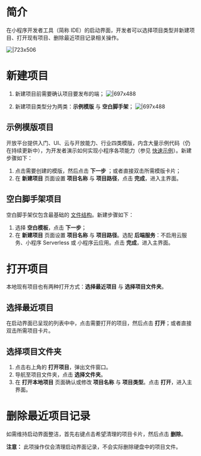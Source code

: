 
# 简介
在小程序开发者工具（简称 IDE）的启动界面，开发者可以选择项目类型并新建项目、打开现有项目、删除最近项目记录相关操作。

![|723x506](https://cdn.nlark.com/yuque/0/2022/png/179989/1645497119350-c7dec339-d452-48b0-94d3-ee9e331ab08f.png)

# 新建项目

1. 新建项目前需要确认项目要发布的端；
![|697x488](https://cdn.nlark.com/yuque/0/2022/png/179989/1645497123147-16b1ce7c-c548-4d1c-ba4a-fe8cdc8503e4.png) 

1. 新建项目类型分为两类：**示例模版** 与 **空白脚手架**；
![|697x488](https://cdn.nlark.com/yuque/0/2022/png/179989/1645500623097-f6462e97-da36-4d4e-8ab7-9a91c364beb0.png) 

## 示例模版项目
开放平台提供入门、UI、云与开放能力、行业四类模版，内含大量示例代码（仍在持续更新中），为开发者演示如何实现小程序各项能力（参见 [快速示例](https://opendocs.alipay.com/mini/quick-example)）。新建步骤如下： 

1. 点击需要创建的模版，然后点击 **下一步** ；或者直接双击所需模版卡片；
1. 在 **新建项目** 页面设置 **项目名称** 与 **项目路径**，点击 **完成**，进入主界面。 

## 空白脚手架项目
空白脚手架仅包含最基础的 [文件结构](/mini/framework/overview)。新建步骤如下：

1. 选择 **空白模板**，点击 **下一步**；
1. 在 **新建项目** 页面设置 **项目名称** 与 **项目路径**。选配 **后端服务**：不启用云服务、小程序 Serverless 或 小程序云应用。点击 **完成**，进入主界面。

# 打开项目
本地现有项目也有两种打开方式：**选择最近项目** 与 **选择项目文件夹**。

## 选择最近项目
在启动界面已呈现的列表中中，点击需要打开的项目，然后点击 **打开**；或者直接双击所需项目卡片。

## 选择项目文件夹

1. 点击右上角的 **打开项目**，弹出文件窗口。
1. 导航至项目文件夹，点击 **选择文件夹**。
1. 在 **打开本地项目** 页面确认或修改 **项目名称** 与 **项目类型**。点击 **打开**，进入主界面。

# 删除最近项目记录
如需维持启动界面整洁，首先右键点击希望清理的项目卡片，然后点击 **删除**。

**注意：** 此项操作仅会清理启动界面记录，不会实际删除硬盘中的项目文件。
